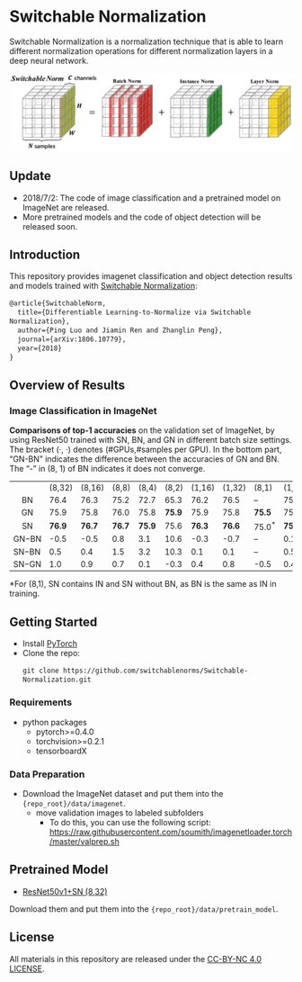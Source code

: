 # Switchable Normalization

Switchable Normalization is a normalization technique that is able to learn different normalization operations for different normalization layers in a deep neural network.

![](teaser.jpg?raw=true)

## Update

- 2018/7/2: The code of image classification and a pretrained model on ImageNet are released.
- More pretrained models and the code of object detection will be released soon.

## Introduction

This repository provides imagenet classification and object detection results and models trained with [Switchable Normalization](https://arxiv.org/abs/1806.10779):

```
@article{SwitchableNorm,
  title={Differentiable Learning-to-Normalize via Switchable Normalization},
  author={Ping Luo and Jiamin Ren and Zhanglin Peng},
  journal={arXiv:1806.10779},
  year={2018}
}
```
## Overview of Results

### Image Classification in ImageNet

**Comparisons of top-1 accuracies** on the validation set of ImageNet, by using ResNet50 trained with SN, BN, and GN in different batch size settings. The bracket (·, ·) denotes (#GPUs,#samples per GPU). In the bottom part, “GN-BN” indicates the difference between the accuracies of GN and BN. The “-” in (8, 1) of BN indicates it does not converge.
<table>
<tbody>
<tr class="odd">
<td style="text-align: left;"></td>
<td style="text-align: left;">(8,32)</td>
<td style="text-align: left;">(8,16)</td>
<td style="text-align: left;">(8,8)</td>
<td style="text-align: left;">(8,4)</td>
<td style="text-align: left;">(8,2)</td>
<td style="text-align: left;">(1,16)</td>
<td style="text-align: left;">(1,32)</td>
<td style="text-align: left;">(8,1)</td>
<td style="text-align: left;">(1,8)</td>
</tr>
<tr class="even">
<td style="text-align: center;">BN <span class="citation" data-cites="BN"></span></td>
<td style="text-align: left;">76.4</td>
<td style="text-align: left;">76.3</td>
<td style="text-align: left;">75.2</td>
<td style="text-align: left;">72.7</td>
<td style="text-align: left;">65.3</td>
<td style="text-align: left;">76.2</td>
<td style="text-align: left;">76.5</td>
<td style="text-align: left;">–</td>
<td style="text-align: left;">75.4</td>
</tr>
<tr class="odd">
<td style="text-align: center;">GN <span class="citation" data-cites="GN"></span></td>
<td style="text-align: left;">75.9</td>
<td style="text-align: left;">75.8</td>
<td style="text-align: left;">76.0</td>
<td style="text-align: left;">75.8</td>
<td style="text-align: left;"><strong>75.9</strong></td>
<td style="text-align: left;">75.9</td>
<td style="text-align: left;">75.8</td>
<td style="text-align: left;"><strong>75.5</strong></td>
<td style="text-align: left;">75.5</td>
</tr>
<tr class="even">
<td style="text-align: center;">SN</td>
<td style="text-align: left;"><strong>76.9</strong></td>
<td style="text-align: left;"><strong>76.7</strong></td>
<td style="text-align: left;"><strong>76.7</strong></td>
<td style="text-align: left;"><strong>75.9</strong></td>
<td style="text-align: left;">75.6</td>
<td style="text-align: left;"><strong>76.3</strong></td>
<td style="text-align: left;"><strong>76.6</strong></td>
<td style="text-align: left;">75.0<sup>*</sup></td>
<td style="text-align: left;"><strong>75.9</strong></td>
</tr>
<tr class="odd">
<td style="text-align: left;"><span>GN</span><span class="math inline">−</span><span>BN</span></td>
<td style="text-align: left;">-0.5</td>
<td style="text-align: left;">-0.5</td>
<td style="text-align: left;">0.8</td>
<td style="text-align: left;">3.1</td>
<td style="text-align: left;"><span>10.6</span></td>
<td style="text-align: left;">-0.3</td>
<td style="text-align: left;">-0.7</td>
<td style="text-align: left;">–</td>
<td style="text-align: left;">0.1</td>
</tr>
<tr class="even">
<td style="text-align: left;"><span>SN</span><span class="math inline">−</span><span>BN</span></td>
<td style="text-align: left;"><span>0.5</span></td>
<td style="text-align: left;"><span>0.4</span></td>
<td style="text-align: left;"><span>1.5</span></td>
<td style="text-align: left;">3.2</td>
<td style="text-align: left;">10.3</td>
<td style="text-align: left;">0.1</td>
<td style="text-align: left;">0.1</td>
<td style="text-align: left;">–</td>
<td style="text-align: left;">0.5</td>
</tr>
<tr class="odd">
<td style="text-align: left;"><span>SN</span><span class="math inline">−</span><span>GN</span></td>
<td style="text-align: left;"><span>1.0</span></td>
<td style="text-align: left;"><span>0.9</span></td>
<td style="text-align: left;"><span>0.7</span></td>
<td style="text-align: left;">0.1</td>
<td style="text-align: left;">-0.3</td>
<td style="text-align: left;">0.4</td>
<td style="text-align: left;">0.8</td>
<td style="text-align: left;">-0.5</td>
<td style="text-align: left;">0.4</td>
</tr>
</tbody>
</table>
*For (8,1), SN contains IN and SN without BN, as BN is the same as IN in training.


## Getting Started
* Install [PyTorch](http://pytorch.org/)
* Clone the repo:
  ```
  git clone https://github.com/switchablenorms/Switchable-Normalization.git
  ```

### Requirements
- python packages
  - pytorch>=0.4.0
  - torchvision>=0.2.1
  - tensorboardX
  
### Data Preparation
- Download the ImageNet dataset and put them into the `{repo_root}/data/imagenet`.
  - move validation images to labeled subfolders
    - To do this, you can use the following script: https://raw.githubusercontent.com/soumith/imagenetloader.torch/master/valprep.sh
 
## Pretrained Model

- [ResNet50v1+SN (8,32)](https://drive.google.com/file/d/1N-hCcu6ri4zDEPWBAz4IZ8D7R0hq4Y_m/view?usp=sharing)

Download them and put them into the `{repo_root}/data/pretrain_model`.

## License

All materials in this repository are released under the [CC-BY-NC 4.0 LICENSE](https://creativecommons.org/licenses/by-nc/4.0/).

